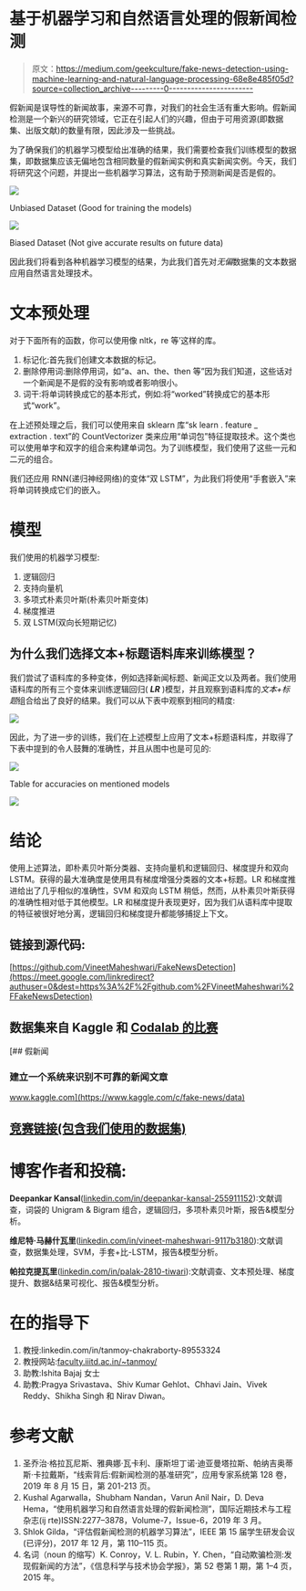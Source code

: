 # 基于机器学习和自然语言处理的假新闻检测

> 原文：<https://medium.com/geekculture/fake-news-detection-using-machine-learning-and-natural-language-processing-68e8e485f05d?source=collection_archive---------0----------------------->

假新闻是误导性的新闻故事，来源不可靠，对我们的社会生活有重大影响。假新闻检测是一个新兴的研究领域，它正在引起人们的兴趣，但由于可用资源(即数据集、出版文献)的数量有限，因此涉及一些挑战。

为了确保我们的机器学习模型给出准确的结果，我们需要检查我们训练模型的数据集，即数据集应该无偏地包含相同数量的假新闻实例和真实新闻实例。今天，我们将研究这个问题，并提出一些机器学习算法，这有助于预测新闻是否是假的。

![](img/3a41f79eb89be84a32b92c6057bb1b92.png)

Unbiased Dataset (Good for training the models)

![](img/9915ea7248db808baafbfb98fe92da1b.png)

Biased Dataset (Not give accurate results on future data)

因此我们将看到各种机器学习模型的结果，为此我们首先对*无偏*数据集的文本数据应用自然语言处理技术。

# **文本预处理**

对于下面所有的函数，你可以使用像 nltk，re 等’这样的库。

1.  标记化:首先我们创建文本数据的标记。
2.  删除停用词:删除停用词，如“a、an、the、then 等”因为我们知道，这些话对一个新闻是不是假的没有影响或者影响很小。
3.  词干:将单词转换成它的基本形式，例如:将“worked”转换成它的基本形式“work”。

在上述预处理之后，我们可以使用来自 sklearn 库“sk learn . feature _ extraction . text”的 CountVectorizer 类来应用“单词包”特征提取技术。这个类也可以使用单字和双字的组合来构建单词包。为了训练模型，我们使用了这些一元和二元的组合。

我们还应用 RNN(递归神经网络)的变体“双 LSTM”，为此我们将使用“手套嵌入”来将单词转换成它们的嵌入。

# 模型

我们使用的机器学习模型:

1.  逻辑回归
2.  支持向量机
3.  多项式朴素贝叶斯(朴素贝叶斯变体)
4.  梯度推进
5.  双 LSTM(双向长短期记忆)

## 为什么我们选择文本+标题语料库来训练模型？

我们尝试了语料库的多种变体，例如选择新闻标题、新闻正文以及两者。我们使用语料库的所有三个变体来训练逻辑回归( ***LR*** )模型，并且观察到语料库的*文本+标题*组合给出了良好的结果。我们可以从下表中观察到相同的精度:

![](img/22ef36fe19d51e1230a94004487a3be3.png)

因此，为了进一步的训练，我们在上述模型上应用了文本+标题语料库，并取得了下表中提到的令人鼓舞的准确性，并且从图中也是可见的:

![](img/ff1c18cfb42949504a487bbb94f52b49.png)

Table for accuracies on mentioned models

![](img/5d9c55b240d7847b78032d3cba7737fe.png)

# 结论

使用上述算法，即朴素贝叶斯分类器、支持向量机和逻辑回归、梯度提升和双向 LSTM。获得的最大准确度是使用具有梯度增强分类器的文本+标题。LR 和梯度推进给出了几乎相似的准确性，SVM 和双向 LSTM 稍低，然而，从朴素贝叶斯获得的准确性相对低于其他模型。LR 和梯度提升表现更好，因为我们从语料库中提取的特征被很好地分离，逻辑回归和梯度提升都能够捕捉上下文。

## 链接到源代码:

[https://github.com/VineetMaheshwari/FakeNewsDetection](https://meet.google.com/linkredirect?authuser=0&dest=https%3A%2F%2Fgithub.com%2FVineetMaheshwari%2FFakeNewsDetection)

## 数据集来自 Kaggle 和 [Codalab 的比赛](http://constraint-shared-task-2021.github.io/)

[](https://www.kaggle.com/c/fake-news/data) [## 假新闻

### 建立一个系统来识别不可靠的新闻文章

www.kaggle.com](https://www.kaggle.com/c/fake-news/data) 

## [竞赛链接(包含我们使用的数据集)](http://competitions.codalab.org/competitions/26655#participate)

# **博客作者和投稿:**

**Deepankar Kansal**([linkedin.com/in/deepankar-kansal-255911152](https://www.linkedin.com/in/deepankar-kansal-255911152)):文献调查，词袋的 Unigram & Bigram 组合，逻辑回归，多项朴素贝叶斯，报告&模型分析。

**维尼特·马赫什瓦里**([linkedin.com/in/vineet-maheshwari-9117b3180](https://www.linkedin.com/in/vineet-maheshwari-9117b3180)):文献调查，数据集处理，SVM，手套+比-LSTM，报告&模型分析。

**帕拉克提瓦里**([linkedin.com/in/palak-2810-tiwari](https://www.linkedin.com/in/palak-2810-tiwari)):文献调查、文本预处理、梯度提升、数据&结果可视化、报告&模型分析。

# 在的指导下

1.  教授:linkedin.com/in/tanmoy-chakraborty-89553324
2.  教授网站:[faculty.iiitd.ac.in/~tanmoy/](http://faculty.iiitd.ac.in/~tanmoy/)
3.  助教:Ishita Bajaj 女士
4.  助教:Pragya Srivastava、Shiv Kumar Gehlot、Chhavi Jain、Vivek Reddy、Shikha Singh 和 Nirav Diwan。

# **参考文献**

1.  圣乔治·格拉瓦尼斯、雅典娜·瓦卡利、康斯坦丁诺·迪亚曼塔拉斯、帕纳吉奥蒂斯·卡拉戴斯，“线索背后:假新闻检测的基准研究”，应用专家系统第 128 卷，2019 年 8 月 15 日，第 201-213 页。
2.  Kushal Agarwalla，Shubham Nandan，Varun Anil Nair，D. Deva Hema，“使用机器学习和自然语言处理的假新闻检测”，国际近期技术与工程杂志(ij rte)ISSN:2277–3878，Volume-7，Issue-6，2019 年 3 月。
3.  Shlok Gilda，“评估假新闻检测的机器学习算法”，IEEE 第 15 届学生研发会议(已评分)，2017 年 12 月，第 110–115 页。
4.  名词（noun 的缩写）K. Conroy，V. L. Rubin，Y. Chen，“自动欺骗检测:发现假新闻的方法”，《信息科学与技术协会学报》，第 52 卷第 1 期，第 1–4 页，2015 年。